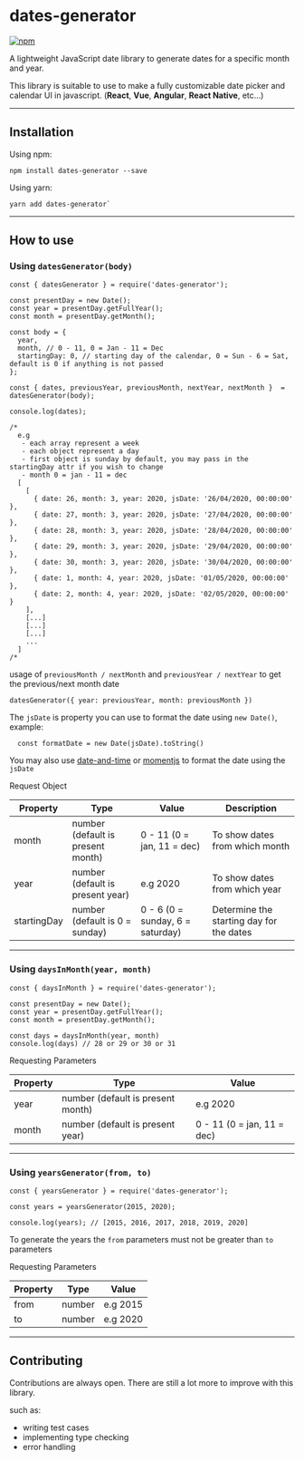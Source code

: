 # dates-generator

[![npm](https://upload.wikimedia.org/wikipedia/commons/thumb/d/db/Npm-logo.svg/70px-Npm-logo.svg.png)](https://www.npmjs.com/package/dates-generator?activeTab=versions)

A lightweight JavaScript date library to generate dates for a specific month and year.

This library is suitable to use to make a fully customizable date picker and calendar UI in javascript. (**React**, **Vue**, **Angular**, **React Native**, etc...)

---

## Installation
Using npm:

```
npm install dates-generator --save
```

Using yarn:

```
yarn add dates-generator`
```

---

## How to use
### Using `datesGenerator(body)`

```
const { datesGenerator } = require('dates-generator');

const presentDay = new Date();
const year = presentDay.getFullYear();
const month = presentDay.getMonth();

const body = {
  year,
  month, // 0 - 11, 0 = Jan - 11 = Dec
  startingDay: 0, // starting day of the calendar, 0 = Sun - 6 = Sat, default is 0 if anything is not passed
};

const { dates, previousYear, previousMonth, nextYear, nextMonth }  = datesGenerator(body);

console.log(dates);

/*
  e.g
   - each array represent a week
   - each object represent a day
   - first object is sunday by default, you may pass in the startingDay attr if you wish to change
   - month 0 = jan - 11 = dec
  [
    [
      { date: 26, month: 3, year: 2020, jsDate: '26/04/2020, 00:00:00' },
      { date: 27, month: 3, year: 2020, jsDate: '27/04/2020, 00:00:00' },
      { date: 28, month: 3, year: 2020, jsDate: '28/04/2020, 00:00:00' },
      { date: 29, month: 3, year: 2020, jsDate: '29/04/2020, 00:00:00' },
      { date: 30, month: 3, year: 2020, jsDate: '30/04/2020, 00:00:00' },
      { date: 1, month: 4, year: 2020, jsDate: '01/05/2020, 00:00:00' },
      { date: 2, month: 4, year: 2020, jsDate: '02/05/2020, 00:00:00' }
    ],
    [...]
    [...]
    [...]
    ...
  ]
/*

```

usage of `previousMonth / nextMonth` and `previousYear / nextYear` to get the previous/next month date

```
datesGenerator({ year: previousYear, month: previousMonth })
```

The `jsDate` is property you can use to format the date using `new Date()`, example:

```
  const formatDate = new Date(jsDate).toString()
```

You may also use [date-and-time](https://github.com/knowledgecode/date-and-time) or [momentjs](https://momentjs.com/) to format the date using the `jsDate`

Request Object

Property | Type | Value | Description
------------ | ------------- | ------------- | -------------
month | number (default is present month) | 0 - 11 (0 = jan, 11 = dec) | To show dates from which month
year | number (default is present year) | e.g 2020 | To show dates from which year
startingDay | number (default is 0 = sunday) | 0 - 6 (0 = sunday, 6 = saturday) | Determine the starting day for the dates

---

### Using `daysInMonth(year, month)`

```
const { daysInMonth } = require('dates-generator');

const presentDay = new Date();
const year = presentDay.getFullYear();
const month = presentDay.getMonth();

const days = daysInMonth(year, month)
console.log(days) // 28 or 29 or 30 or 31
```

Requesting Parameters

Property | Type | Value 
------------ | ------------- | -------------
year | number (default is present month) | e.g 2020
month | number (default is present year) | 0 - 11 (0 = jan, 11 = dec)

---

### Using `yearsGenerator(from, to)`

```
const { yearsGenerator } = require('dates-generator');

const years = yearsGenerator(2015, 2020);

console.log(years); // [2015, 2016, 2017, 2018, 2019, 2020]
```

To generate the years the `from` parameters must not be greater than `to` parameters

Requesting Parameters

Property | Type | Value 
------------ | ------------- | -------------
from | number | e.g 2015
to | number | e.g 2020

---

## Contributing
Contributions are always open. There are still a lot more to improve with this library.

such as:
- writing test cases
- implementing type checking
- error handling

